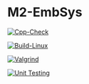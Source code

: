 # M2-EmbSys
[![Cpp-Check](https://github.com/ShirshaG23/M2-EmbSys/actions/workflows/c-cpp.yml/badge.svg)](https://github.com/ShirshaG23/M2-EmbSys/actions/workflows/c-cpp.yml)

[![Build-Linux](https://github.com/ShirshaG23/M2-EmbSys/actions/workflows/Build.yml/badge.svg)](https://github.com/ShirshaG23/M2-EmbSys/actions/workflows/Build.yml)

[![Valgrind](https://github.com/ShirshaG23/M2-EmbSys/actions/workflows/Val.yml/badge.svg)](https://github.com/ShirshaG23/M2-EmbSys/actions/workflows/Val.yml)

[![Unit Testing](https://github.com/ShirshaG23/M2-EmbSys/actions/workflows/Unit.yml/badge.svg)](https://github.com/ShirshaG23/M2-EmbSys/actions/workflows/Unit.yml)

